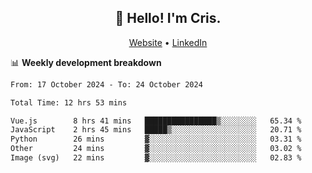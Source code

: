 
<h2 align="center">👋 Hello! I'm Cris.</h2>
<p align="center">
  <a href="https://www.criscunas.dev">Website</a> •
  <a href="https://www.linkedin.com/in/cristophercunas/">LinkedIn</a> 
</p>


📊 **Weekly development breakdown**
<!--START_SECTION:waka-->

```txt
From: 17 October 2024 - To: 24 October 2024

Total Time: 12 hrs 53 mins

Vue.js        8 hrs 41 mins   ████████████████▒░░░░░░░░   65.34 %
JavaScript    2 hrs 45 mins   █████▒░░░░░░░░░░░░░░░░░░░   20.71 %
Python        26 mins         ▓░░░░░░░░░░░░░░░░░░░░░░░░   03.31 %
Other         24 mins         ▓░░░░░░░░░░░░░░░░░░░░░░░░   03.02 %
Image (svg)   22 mins         ▓░░░░░░░░░░░░░░░░░░░░░░░░   02.83 %
```

<!--END_SECTION:waka-->
